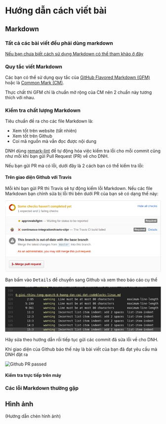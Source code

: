 # Hướng dẫn cách viết bài

## Markdown

### Tất cả các bài viết đều phải dùng markdown

[Nếu bạn chưa biết cách sử dụng Markdown có thể tham khảo ở đây](https://guides.github.com/features/mastering-markdown/#examples)

### Quy tắc viết Markdown

Các bạn có thể sử dụng quy tắc của [GitHub Flavored Markdown (GFM)](https://guides.github.com/features/mastering-markdown/#GitHub-flavored-markdown)
hoặc là [Common Mark (CM)](http://commonmark.org/help/).

Thực chất thì GFM chỉ là chuẩn mở rộng của CM nên 2 chuẩn này
tương thích với nhau.

### Kiểm tra chất lượng Markdown

Tiêu chuẩn đề ra cho các file Markdown là:

  - Xem tốt trên website (tất nhiên)
  - Xem tốt trên Github
  - Coi mã nguồn mà vẫn đọc được nội dung

DNH dùng [remark-lint](https://github.com/wooorm/remark-lint) để tự động hóa
việc kiểm tra lỗi cho mỗi commit cũng như mỗi khi bạn gửi
Pull Request (PR) về cho DNH.

Nếu bạn gửi PR mà có lỗi, dưới đây là 2 cách bạn có thể kiểm tra lỗi:

#### Trên giao diện Github với Travis

Mỗi khi bạn gửi PR thì Travis sẽ tự động kiểm lỗi Markdown.
Nếu các file Markdown bạn chỉnh sửa bị lỗi thì bên dưới PR của bạn sẽ
có dạng thế này:

![Github PR failed](./pr-failed.png?raw=true)

Bạn bấm vào <kbd>Details</kbd> để chuyển sang Github và xem theo báo cáo cụ thể

![Travis Errors](./travis.png)

Hãy sửa theo hướng dẫn rồi tiếp tục gửi các commit đã sửa lỗi về cho DNH.

Khi giao diện của Github báo thế này là bài viết của bạn đã đạt yêu cầu
mà DNH đặt ra

![Github PR passed](./pr-passed.ong?raw=true)

#### Kiểm tra trực tiếp trên máy

### Các lỗi Markdown thường gặp

## Hình ảnh

(Hướng dẫn chèn hình ảnh)
